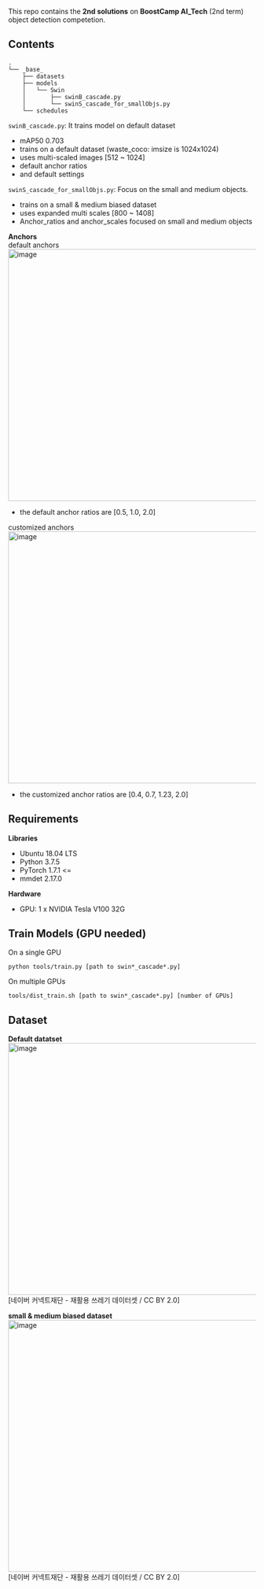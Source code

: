 This repo contains the **2nd solutions** on **BoostCamp AI_Tech** (2nd term) object detection competetion.  

## Contents
```
.
└── _base_
    ├── datasets
    ├── models
    │   └── Swin
    │       ├── swinB_cascade.py
    │       └── swinS_cascade_for_smallObjs.py
    └── schedules
```
`swinB_cascade.py`: It trains model on default dataset
- mAP50 0.703
- trains on a default dataset (waste_coco: imsize is 1024x1024)
- uses multi-scaled images [512 ~ 1024]
- default anchor ratios
- and default settings  

`swinS_cascade_for_smallObjs.py`: Focus on the small and medium objects.
- trains on a small & medium biased dataset
- uses expanded multi scales [800 ~ 1408]
- Anchor_ratios and anchor_scales focused on small and medium objects  

**Anchors**  
default anchors  
<img width="512" alt="image" src="https://user-images.githubusercontent.com/30382262/137625929-d0c31000-d794-4f34-b5e6-ec69692242fc.jpg">  
- the default anchor ratios are [0.5, 1.0, 2.0]  

customized anchors  
<img width="512" alt="image" src="https://user-images.githubusercontent.com/30382262/137625776-677e576f-6e52-45cb-af6a-c9a86ad79dc0.jpg">  
- the customized anchor ratios are [0.4, 0.7, 1.23, 2.0]  
  


## Requirements
**Libraries**
- Ubuntu 18.04 LTS
- Python 3.7.5
- PyTorch 1.7.1 <=
- mmdet 2.17.0  

**Hardware**
- GPU: 1 x NVIDIA Tesla V100 32G

## Train Models (GPU needed)
On a single GPU
```
python tools/train.py [path to swin*_cascade*.py]
```

On multiple GPUs
```
tools/dist_train.sh [path to swin*_cascade*.py] [number of GPUs]  
```  
## Dataset
**Default datatset**  
<img width="512" alt="image" src="https://user-images.githubusercontent.com/30382262/137625618-39656c65-ed13-42f0-8659-a3d7cd45f60c.jpg">  
[네이버 커넥트재단 - 재활용 쓰레기 데이터셋 / CC BY 2.0]

**small & medium biased dataset**  
<img width="512" alt="image" src="https://user-images.githubusercontent.com/30382262/137625208-37fd84a5-fccb-42cb-9947-1660082fcd9e.png">  
[네이버 커넥트재단 - 재활용 쓰레기 데이터셋 / CC BY 2.0]
